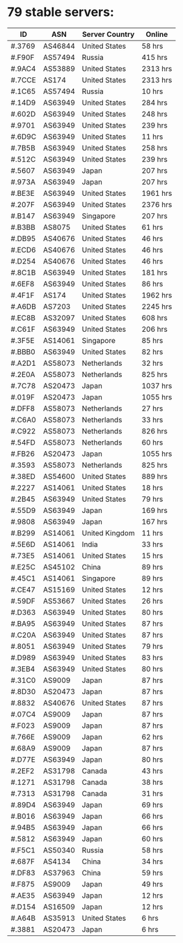 # 79 stable servers:

| ID | ASN | Server Country | Online |
| ------ | ------ | ------ | ------ |
| #.3769 | AS46844 | United States | 58 hrs |
| #.F90F | AS57494 | Russia | 415 hrs |
| #.9AC4 | AS53889 | United States | 2313 hrs |
| #.7CCE | AS174 | United States | 2313 hrs |
| #.1C65 | AS57494 | Russia | 10 hrs |
| #.14D9 | AS63949 | United States | 284 hrs |
| #.602D | AS63949 | United States | 248 hrs |
| #.9701 | AS63949 | United States | 239 hrs |
| #.6D9C | AS63949 | United States | 11 hrs |
| #.7B5B | AS63949 | United States | 258 hrs |
| #.512C | AS63949 | United States | 239 hrs |
| #.5607 | AS63949 | Japan | 207 hrs |
| #.973A | AS63949 | Japan | 207 hrs |
| #.BE3E | AS63949 | United States | 1961 hrs |
| #.207F | AS63949 | United States | 2376 hrs |
| #.B147 | AS63949 | Singapore | 207 hrs |
| #.B3BB | AS8075 | United States | 61 hrs |
| #.DB95 | AS40676 | United States | 46 hrs |
| #.ECD6 | AS40676 | United States | 46 hrs |
| #.D254 | AS40676 | United States | 46 hrs |
| #.8C1B | AS63949 | United States | 181 hrs |
| #.6EF8 | AS63949 | United States | 86 hrs |
| #.4F1F | AS174 | United States | 1962 hrs |
| #.A6DB | AS7203 | United States | 2245 hrs |
| #.EC8B | AS32097 | United States | 608 hrs |
| #.C61F | AS63949 | United States | 206 hrs |
| #.3F5E | AS14061 | Singapore | 85 hrs |
| #.BBB0 | AS63949 | United States | 82 hrs |
| #.A2D1 | AS58073 | Netherlands | 32 hrs |
| #.2E0A | AS58073 | Netherlands | 825 hrs |
| #.7C78 | AS20473 | Japan | 1037 hrs |
| #.019F | AS20473 | Japan | 1055 hrs |
| #.DFF8 | AS58073 | Netherlands | 27 hrs |
| #.C6A0 | AS58073 | Netherlands | 33 hrs |
| #.C922 | AS58073 | Netherlands | 826 hrs |
| #.54FD | AS58073 | Netherlands | 60 hrs |
| #.FB26 | AS20473 | Japan | 1055 hrs |
| #.3593 | AS58073 | Netherlands | 825 hrs |
| #.38ED | AS54600 | United States | 889 hrs |
| #.2227 | AS14061 | United States | 18 hrs |
| #.2B45 | AS63949 | United States | 79 hrs |
| #.55D9 | AS63949 | Japan | 169 hrs |
| #.9808 | AS63949 | Japan | 167 hrs |
| #.B299 | AS14061 | United Kingdom | 11 hrs |
| #.5E6D | AS14061 | India | 33 hrs |
| #.73E5 | AS14061 | United States | 15 hrs |
| #.E25C | AS45102 | China | 89 hrs |
| #.45C1 | AS14061 | Singapore | 89 hrs |
| #.CE47 | AS15169 | United States | 12 hrs |
| #.59DF | AS53667 | United States | 26 hrs |
| #.D363 | AS63949 | United States | 80 hrs |
| #.BA95 | AS63949 | United States | 87 hrs |
| #.C20A | AS63949 | United States | 87 hrs |
| #.8051 | AS63949 | United States | 79 hrs |
| #.D989 | AS63949 | United States | 83 hrs |
| #.3EB4 | AS63949 | United States | 80 hrs |
| #.31C0 | AS9009 | Japan | 87 hrs |
| #.8D30 | AS20473 | Japan | 87 hrs |
| #.8832 | AS40676 | United States | 87 hrs |
| #.07C4 | AS9009 | Japan | 87 hrs |
| #.F023 | AS9009 | Japan | 87 hrs |
| #.766E | AS9009 | Japan | 62 hrs |
| #.68A9 | AS9009 | Japan | 87 hrs |
| #.D77E | AS63949 | Japan | 80 hrs |
| #.2EF2 | AS31798 | Canada | 43 hrs |
| #.1271 | AS31798 | Canada | 38 hrs |
| #.7313 | AS31798 | Canada | 31 hrs |
| #.89D4 | AS63949 | Japan | 69 hrs |
| #.B016 | AS63949 | Japan | 66 hrs |
| #.94B5 | AS63949 | Japan | 66 hrs |
| #.5812 | AS63949 | Japan | 60 hrs |
| #.F5C1 | AS50340 | Russia | 58 hrs |
| #.687F | AS4134 | China | 34 hrs |
| #.DF83 | AS37963 | China | 59 hrs |
| #.F875 | AS9009 | Japan | 49 hrs |
| #.AE35 | AS63949 | Japan | 12 hrs |
| #.D154 | AS16509 | Japan | 12 hrs |
| #.A64B | AS35913 | United States | 6 hrs |
| #.3881 | AS20473 | Japan | 6 hrs |


